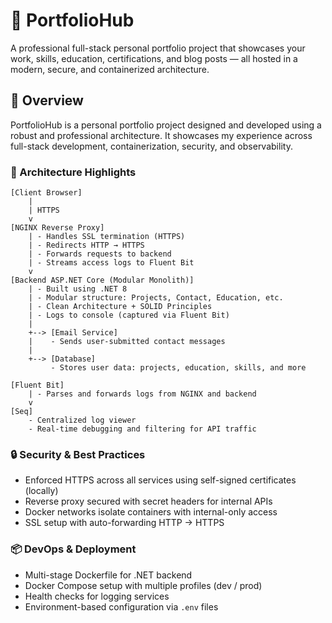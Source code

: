 # 📁 PortfolioHub

A professional full-stack personal portfolio project that showcases your work, skills, education, certifications, and blog posts — all hosted in a modern, secure, and containerized architecture.

## 🧠 Overview

PortfolioHub is a personal portfolio project designed and developed using a robust and professional architecture. It showcases my experience across full-stack development, containerization, security, and observability.

### 🔧 Architecture Highlights

```
[Client Browser]
    |
    | HTTPS
    v
[NGINX Reverse Proxy]
    | - Handles SSL termination (HTTPS)
    | - Redirects HTTP → HTTPS
    | - Forwards requests to backend
    | - Streams access logs to Fluent Bit
    v
[Backend ASP.NET Core (Modular Monolith)]
    | - Built using .NET 8
    | - Modular structure: Projects, Contact, Education, etc.
    | - Clean Architecture + SOLID Principles
    | - Logs to console (captured via Fluent Bit)
    |
    +--> [Email Service]
    |    - Sends user-submitted contact messages
    |
    +--> [Database]
         - Stores user data: projects, education, skills, and more

[Fluent Bit]
    | - Parses and forwards logs from NGINX and backend
    v
[Seq]
    - Centralized log viewer
    - Real-time debugging and filtering for API traffic
```

### 🔒 Security & Best Practices

- Enforced HTTPS across all services using self-signed certificates (locally)
- Reverse proxy secured with secret headers for internal APIs
- Docker networks isolate containers with internal-only access
- SSL setup with auto-forwarding HTTP → HTTPS

### 📦 DevOps & Deployment

- Multi-stage Dockerfile for .NET backend
- Docker Compose setup with multiple profiles (dev / prod)
- Health checks for logging services
- Environment-based configuration via `.env` files
